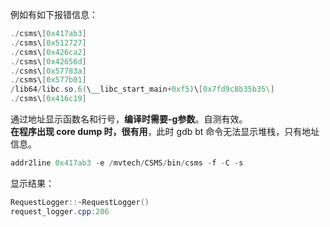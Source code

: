 例如有如下报错信息：  
```powershell
./csms\[0x417ab3]  
./csms\[0x512727]  
./csms\[0x426ca2]  
./csms\[0x42656d]  
./csms\[0x57783a]  
./csms\[0x577b01]  
/lib64/libc.so.6(\__libc_start_main+0xf5)\[0x7fd9c8b35b35\]  
./csms\[0x416c19]
```

通过地址显示函数名和行号，**编译时需要-g参数**。自测有效。  
**在程序出现 core dump 时，很有用**，此时 gdb bt 命令无法显示堆栈，只有地址信息。

```powershell
addr2line 0x417ab3 -e /mvtech/CSMS/bin/csms -f -C -s
```

显示结果： 
```powershell
RequestLogger::~RequestLogger()  
request_logger.cpp:206
```

